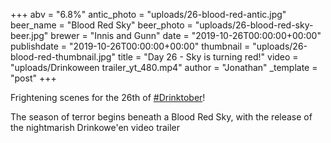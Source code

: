 +++
abv = "6.8%"
antic_photo = "uploads/26-blood-red-antic.jpg"
beer_name = "Blood Red Sky"
beer_photo = "uploads/26-blood-red-sky-beer.jpg"
brewer = "Innis and Gunn"
date = "2019-10-26T00:00:00+00:00"
publishdate = "2019-10-26T00:00:00+00:00"
thumbnail = "uploads/26-blood-red-thumbnail.jpg"
title = "Day 26 - Sky is turning red!"
video = "uploads/Drinkoween trailer_yt_480.mp4"
author = "Jonathan"
_template = "post"
+++

Frightening scenes for the 26th of [#Drinktober](https://www.facebook.com/hashtag/drinktober?source=feed_text&epa=HASHTAG)!

The season of terror begins beneath a Blood Red Sky, with the release of the nightmarish Drinkowe'en video trailer

